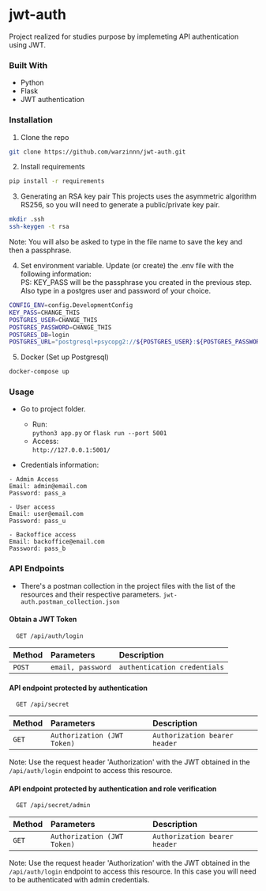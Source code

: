 # jwt-auth

Project realized for studies purpose by implemeting API authentication using JWT.

### Built With
- Python
- Flask
- JWT authentication

### Installation

1. Clone the repo
```sh
git clone https://github.com/warzinnn/jwt-auth.git
```

2. Install requirements
```sh
pip install -r requirements
```

3. Generating an RSA key pair
This projects uses the asymmetric algorithm RS256, so you will need to generate a public/private key pair.
```bash
mkdir .ssh
ssh-keygen -t rsa
```
Note: You will also be asked to type in the file name to save the key and then a passphrase.

   
4. Set environment variable. Update (or create) the .env file with the following information:  
PS: KEY_PASS will be the passphrase you created in the previous step. Also type in a postgres user and password of your choice.
```sh
CONFIG_ENV=config.DevelopmentConfig
KEY_PASS=CHANGE_THIS
POSTGRES_USER=CHANGE_THIS
POSTGRES_PASSWORD=CHANGE_THIS
POSTGRES_DB=login
POSTGRES_URL="postgresql+psycopg2://${POSTGRES_USER}:${POSTGRES_PASSWORD}@localhost:5432/${POSTGRES_DB}"
```

5. Docker (Set up Postgresql)
```sh 
docker-compose up
```

### Usage
- Go to project folder. 
    - Run:  
        `python3 app.py` or `flask run --port 5001`
    - Access:  
        `http://127.0.0.1:5001/`

- Credentials information:
```
- Admin Access
Email: admin@email.com 
Password: pass_a

- User access
Email: user@email.com 
Password: pass_u

- Backoffice access
Email: backoffice@email.com
Password: pass_b
```



### API Endpoints
- There's a postman collection in the project files with the list of the resources and their respective parameters.
    `jwt-auth.postman_collection.json`

#### Obtain a JWT Token

```http
  GET /api/auth/login
```

| Method   | Parameters         | Description                      |
| :---------- | :--------- | :----------------------------------   |
| `POST` | `email, password` | `authentication credentials` |

#### API endpoint protected by authentication

```http
  GET /api/secret
```


| Method   | Parameters         | Description                      |
| :---------- | :--------- | :----------------------------------   |
| `GET` | `Authorization (JWT Token)`  | `Authorization bearer header` |


Note: Use the request header 'Authorization' with the JWT obtained in the `/api/auth/login` endpoint to access this resource.

#### API endpoint protected by authentication and role verification

```http
  GET /api/secret/admin
```


| Method   | Parameters         | Description                      |
| :---------- | :--------- | :----------------------------------   |
| `GET` | `Authorization (JWT Token)`  | `Authorization bearer header` |


Note: Use the request header 'Authorization' with the JWT obtained in the `/api/auth/login` endpoint to access this resource.
In this case you will need to be authenticated with admin credentials.